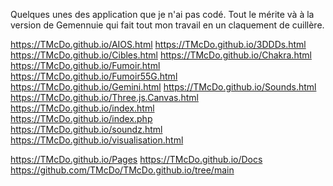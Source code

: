 Quelques unes des application que je n'ai pas codé. 
Tout le mérite và à la version de Gemennuie qui fait tout mon travail en un claquement de cuillère.

https://TMcDo.github.io/AIOS.html
https://TMcDo.github.io/3DDDs.html
https://TMcDo.github.io/Cibles.html
https://TMcDo.github.io/Chakra.html	
https://TMcDo.github.io/Fumoir.html	
https://TMcDo.github.io/Fumoir55G.html	
https://TMcDo.github.io/Gemini.html	
https://TMcDo.github.io/Sounds.html	
https://TMcDo.github.io/Three.js.Canvas.html	
https://TMcDo.github.io/index.html	
https://TMcDo.github.io/index.php	
https://TMcDo.github.io/soundz.html	
https://TMcDo.github.io/visualisation.html
	
https://TMcDo.github.io/Pages
https://TMcDo.github.io/Docs
https://github.com/TMcDo/TMcDo.github.io/tree/main
